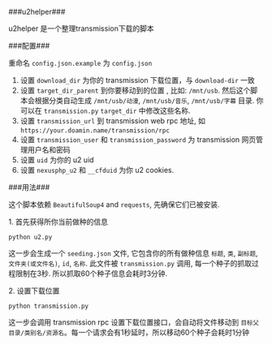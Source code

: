 ###u2helper###

u2helper 是一个整理transmission下载的脚本

###配置###

重命名 `config.json.example` 为 `config.json`

1. 设置 `download_dir` 为你的 transmission 下载位置，与 `download-dir` 一致
2. 设置 `target_dir_parent` 到你要移动到的位置 , 比如: `/mnt/usb`. 然后这个脚本会根据分类自动生成 `/mnt/usb/动漫`, `/mnt/usb/音乐`, `/mnt/usb/字幕` 目录. 你可以在 `transmission.py` `target_dir` 中修改这些名称.
3. 设置 `transmission_url` 到 transmission web rpc 地址, 如 `https://your.doamin.name/transmission/rpc`
4. 设置 `transmission_user` 和 `transmission_password` 为 transmission 网页管理用户名和密码
5. 设置 `uid` 为你的 u2 uid
6. 设置 `nexusphp_u2` 和 `__cfduid` 为你 u2 cookies. 


###用法###

这个脚本依赖 `BeautifulSoup4` and `requests`, 先确保它们已被安装.

1\. 首先获得所你当前做种的信息

`python u2.py`

这一步会生成一个 `seeding.json` 文件, 它包含你的所有做种信息  `标题`, `类`, `副标题`, `文件夹(或文件名)`, `id`, `名称`. 此文件被 `transmission.py` 调用, 每一个种子的抓取过程限制在3秒. 所以抓取60个种子信息会耗时3分钟.

2\. 设置下载位置

`python transmission.py`

这一步会调用 transmission rpc 设置下载位置接口，会自动将文件移动到 `目标父目录/类别名/资源名`。每一个请求会有1秒延时，所以移动60个种子会耗时1分钟

